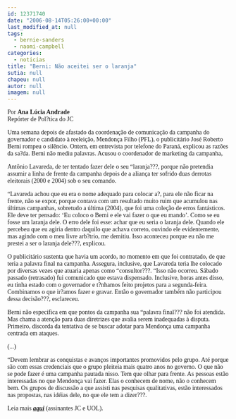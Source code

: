 ```yaml
---
id: 12371740
date: "2006-08-14T05:26:00+00:00"
last_modified_at: null
tags:
  - bernie-sanders
  - naomi-campbell
categories:
  - noticias
title: "Berni: Não aceitei ser o laranja"
sutia: null
chapeu: null
autor: null
imagem: null
---
```

<p><P><FONT face=Verdana>Por <STRONG>Ana Lúcia Andrade</STRONG><BR>Repórter de Pol?tica do JC</FONT></P></p>
<p><P><FONT face=Verdana>Uma semana depois de afastado da coordenação de comunicação da campanha do governador e candidato à reeleição, Mendonça Filho (PFL), o publicitário José Roberto Berni rompeu o silêncio. Ontem, em entrevista por telefone do Paraná, explicou as razões da sa?da. Berni não mediu palavras. Acusou o coordenador de marketing da campanha,</p>
<p> Antônio Lavareda, de ter tentado fazer dele o seu “laranja???, porque não pretendia assumir a linha de frente da campanha depois de a aliança ter sofrido duas derrotas eleitorais (2000 e 2004) sob o seu comando.</FONT></P></p>
<p><P><FONT face=Verdana>“Lavareda achou que eu era o nome adequado para colocar a?, para ele não ficar na frente, não se expor, porque contava com um resultado muito ruim que acumulou nas últimas campanhas, sobretudo a última (2004), que foi uma coleção de erros fantásticos. Ele deve ter pensado: ‘Eu coloco o Berni e ele vai fazer o que eu mando’. Como se eu fosse um laranja dele. O erro dele foi esse: achar que eu seria o laranja dele. Quando ele percebeu que eu agiria dentro daquilo que achava correto, ouvindo ele evidentemente, mas agindo com o meu livre arb?trio, me demitiu. Isso aconteceu porque eu não me prestei a ser o laranja dele???, explicou.</FONT></P></p>
<p><P><FONT face=Verdana>O publicitário sustenta que havia um acordo, no momento em que foi contratado, de que teria a palavra final na campanha. Assegura, inclusive, que Lavareda teria lhe colocado por diversas vezes que atuaria apenas como “consultor???. “Isso não ocorreu. Sábado passado (retrasado) fui comunicado que estava dispensado. Inclusive, horas antes disso, eu tinha estado com o governador e t?nhamos feito projetos para a segunda-feira. Combinamos o que ir?amos fazer e gravar. Então o governador também não participou dessa decisão???, esclareceu.</FONT></P></p>
<p><P><FONT face=Verdana>Berni não especifica em que pontos da campanha sua “palavra final??? não foi atendida. Mas chama a atenção para duas diretrizes que avalia serem inadequadas à disputa. Primeiro, discorda da tentativa de se buscar adotar para Mendonça uma campanha centrada em ataques.</FONT></P></p>
<p><P><FONT face=Verdana>(...)</FONT></P></p>
<p><P><FONT face=Verdana>“Devem lembrar as conquistas e avanços importantes promovidos pelo grupo. Até porque são com essas credenciais que o grupo pleiteia mais quatro anos no governo. O que não se pode fazer é uma campanha pautada nisso. Tem que olhar para frente. As pessoas estão interessadas no que Mendonça vai fazer. Elas o conhecem de nome, não o conhecem bem. Os grupos de discussão a que assisti nas pesquisas qualitativas, estão interessados nas propostas, nas idéias dele, no que ele tem a dizer???.</FONT></P></p>
<p><P><FONT face=Verdana>Leia mais <STRONG><EM><U><FONT color=crimson><A href=\"https://jc3.uol.com.br/jornal/2006/08/14/not_196585.php\" target=_blank>aqui</A></FONT></U></EM></STRONG> (assinantes JC e UOL).</FONT></P> </p>
